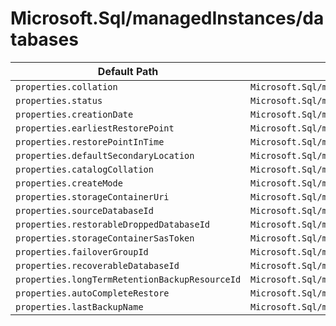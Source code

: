 # Microsoft.Sql/managedInstances/databases

| Default Path | Alias |
|---|---|
| `properties.collation` | `Microsoft.Sql/managedInstances/databases/collation` |
| `properties.status` | `Microsoft.Sql/managedInstances/databases/status` |
| `properties.creationDate` | `Microsoft.Sql/managedInstances/databases/creationDate` |
| `properties.earliestRestorePoint` | `Microsoft.Sql/managedInstances/databases/earliestRestorePoint` |
| `properties.restorePointInTime` | `Microsoft.Sql/managedInstances/databases/restorePointInTime` |
| `properties.defaultSecondaryLocation` | `Microsoft.Sql/managedInstances/databases/defaultSecondaryLocation` |
| `properties.catalogCollation` | `Microsoft.Sql/managedInstances/databases/catalogCollation` |
| `properties.createMode` | `Microsoft.Sql/managedInstances/databases/createMode` |
| `properties.storageContainerUri` | `Microsoft.Sql/managedInstances/databases/storageContainerUri` |
| `properties.sourceDatabaseId` | `Microsoft.Sql/managedInstances/databases/sourceDatabaseId` |
| `properties.restorableDroppedDatabaseId` | `Microsoft.Sql/managedInstances/databases/restorableDroppedDatabaseId` |
| `properties.storageContainerSasToken` | `Microsoft.Sql/managedInstances/databases/storageContainerSasToken` |
| `properties.failoverGroupId` | `Microsoft.Sql/managedInstances/databases/failoverGroupId` |
| `properties.recoverableDatabaseId` | `Microsoft.Sql/managedInstances/databases/recoverableDatabaseId` |
| `properties.longTermRetentionBackupResourceId` | `Microsoft.Sql/managedInstances/databases/longTermRetentionBackupResourceId` |
| `properties.autoCompleteRestore` | `Microsoft.Sql/managedInstances/databases/autoCompleteRestore` |
| `properties.lastBackupName` | `Microsoft.Sql/managedInstances/databases/lastBackupName` |

